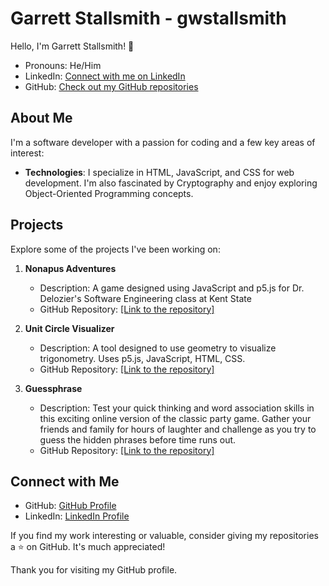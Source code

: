 # Garrett Stallsmith - gwstallsmith

Hello, I'm Garrett Stallsmith! 👋
- Pronouns: He/Him
- LinkedIn: [Connect with me on LinkedIn](https://www.linkedin.com/in/garrett-stallsmith-215237204/)
- GitHub: [Check out my GitHub repositories](https://github.com/gwstallsmith)

## About Me

I'm a software developer with a passion for coding and a few key areas of interest:

- **Technologies**: I specialize in HTML, JavaScript, and CSS for web development. I'm also fascinated by Cryptography and enjoy exploring Object-Oriented Programming concepts.

## Projects

Explore some of the projects I've been working on:

1. **Nonapus Adventures**
   - Description: A game designed using JavaScript and p5.js for Dr. Delozier's Software Engineering class at Kent State
   - GitHub Repository: [[Link to the repository]](https://github.com/Struck713/8-1-Man-Carry)

2. **Unit Circle Visualizer**
   - Description: A tool designed to use geometry to visualize trigonometry. Uses p5.js, JavaScript, HTML, CSS.
   - GitHub Repository: [[Link to the repository]](https://github.com/gwstallsmith/Unit-Circle-Visualizer)

3. **Guessphrase**
   - Description: Test your quick thinking and word association skills in this exciting online version of the classic party game. Gather your friends and family for hours of laughter and challenge as you try to guess the hidden phrases before time runs out.
   - GitHub Repository: [[Link to the repository]](https://github.com/gwstallsmith/Guessphrase)

## Connect with Me

- GitHub: [GitHub Profile](https://github.com/gwstallsmith)
- LinkedIn: [LinkedIn Profile](https://www.linkedin.com/in/garrett-stallsmith-215237204/)

If you find my work interesting or valuable, consider giving my repositories a ⭐️ on GitHub. It's much appreciated!

Thank you for visiting my GitHub profile.
